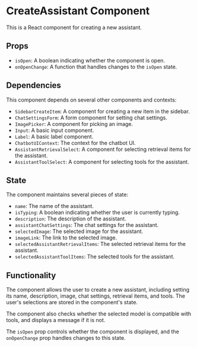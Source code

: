 # CreateAssistant Component

This is a React component for creating a new assistant.

## Props

- `isOpen`: A boolean indicating whether the component is open.
- `onOpenChange`: A function that handles changes to the `isOpen` state.

## Dependencies

This component depends on several other components and contexts:

- `SidebarCreateItem`: A component for creating a new item in the sidebar.
- `ChatSettingsForm`: A form component for setting chat settings.
- `ImagePicker`: A component for picking an image.
- `Input`: A basic input component.
- `Label`: A basic label component.
- `ChatbotUIContext`: The context for the chatbot UI.
- `AssistantRetrievalSelect`: A component for selecting retrieval items for the assistant.
- `AssistantToolSelect`: A component for selecting tools for the assistant.

## State

The component maintains several pieces of state:

- `name`: The name of the assistant.
- `isTyping`: A boolean indicating whether the user is currently typing.
- `description`: The description of the assistant.
- `assistantChatSettings`: The chat settings for the assistant.
- `selectedImage`: The selected image for the assistant.
- `imageLink`: The link to the selected image.
- `selectedAssistantRetrievalItems`: The selected retrieval items for the assistant.
- `selectedAssistantToolItems`: The selected tools for the assistant.

## Functionality

The component allows the user to create a new assistant, including setting its name, description, image, chat settings, retrieval items, and tools. The user's selections are stored in the component's state.

The component also checks whether the selected model is compatible with tools, and displays a message if it is not.

The `isOpen` prop controls whether the component is displayed, and the `onOpenChange` prop handles changes to this state.
